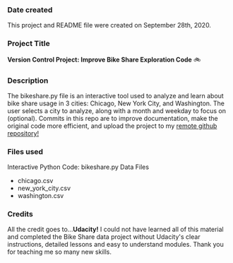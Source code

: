 ### Date created
This project and README file were created on September 28th, 2020.

### Project Title
**Version Control Project: Improve Bike Share Exploration Code** :bike:

### Description
The bikeshare.py file is an interactive tool used to analyze and learn about bike share usage in 3 cities: Chicago, New York City, and Washington. The user selects a city to analyze, along with a month and weekday to focus on (optional). Commits in this repo are to improve documentation, make the original code more efficient, and upload the project to my [remote github repository!](https://github.com/jmc32691/pdsnd_github)

### Files used
Interactive Python Code: bikeshare.py
Data Files
* chicago.csv
* new_york_city.csv
* washington.csv

### Credits
All the credit goes to...**Udacity!** I could not have learned all of this material and completed the Bike Share data project without Udacity's clear instructions, detailed lessons and easy to understand modules. Thank you for teaching me so many new skills.
